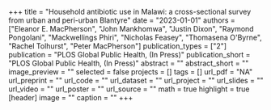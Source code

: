 +++
title = "Household antibiotic use in Malawi: a cross-sectional survey from urban and peri-urban Blantyre"
date = "2023-01-01"
authors = ["Eleanor E. MacPherson", "John Mankhomwa", "Justin Dixon", "Raymond Pongolani", "Mackwellings Phiri", "Nicholas Feasey", "Thomasena O'Byrne", "Rachel Tolhurst", "Peter MacPherson"]
publication_types = ["2"]
publication = "PLOS Global Public Health, (In Press)"
publication_short = "PLOS Global Public Health, (In Press)"
abstract = ""
abstract_short = ""
image_preview = ""
selected = false
projects = []
tags = []
url_pdf = "NA"
url_preprint = ""
url_code = ""
url_dataset = ""
url_project = ""
url_slides = ""
url_video = ""
url_poster = ""
url_source = ""
math = true
highlight = true
[header]
image = ""
caption = ""
+++
